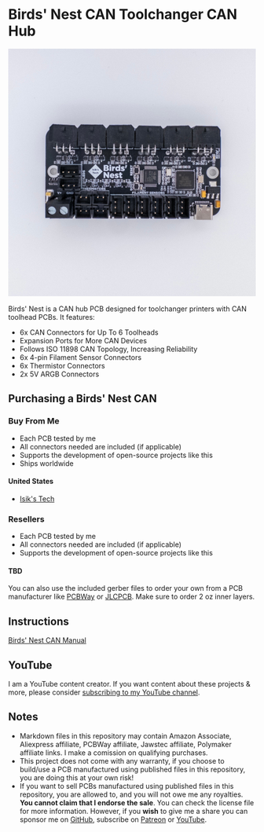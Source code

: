 # Birds' Nest CAN Toolchanger CAN Hub
![Birds' Nest PCB](./Images/PCB.jpg)

Birds' Nest is a CAN hub PCB designed for toolchanger printers with CAN toolhead PCBs. It features:
- 6x CAN Connectors for Up To 6 Toolheads
- Expansion Ports for More CAN Devices
- Follows ISO 11898 CAN Topology, Increasing Reliability
- 6x 4-pin Filament Sensor Connectors
- 6x Thermistor Connectors
- 2x 5V ARGB Connectors

## Purchasing a Birds' Nest CAN
### Buy From Me
- Each PCB tested by me
- All connectors needed are included (if applicable)
- Supports the development of open-source projects like this
- Ships worldwide

#### United States
- [Isik's Tech](https://store.isiks.tech/products/birds-nest-can)

### Resellers
- Each PCB tested by me
- All connectors needed are included (if applicable)
- Supports the development of open-source projects like this

#### TBD

You can also use the included gerber files to order your own from a PCB manufacturer like [PCBWay](https://www.pcbway.com/setinvite.aspx?inviteid=374841) or [JLCPCB](https://jlcpcb.com/). Make sure to order 2 oz inner layers.
<br>

## Instructions

[Birds' Nest CAN Manual](./Docs/Birds-Nest-CAN-Manual.pdf)

## YouTube

I am a YouTube content creator. If you want content about these projects & more, please consider [subscribing to my YouTube channel](https://www.youtube.com/channel/UClAWYmCkHjsbaX9Wz1df2mg).

## Notes
- Markdown files in this repository may contain Amazon Associate, Aliexpress affiliate, PCBWay affiliate, Jawstec affiliate, Polymaker affiliate links. I make a comission on qualifying purchases.
- This project does not come with any warranty, if you choose to build/use a PCB manufactured using published files in this repository, you are doing this at your own risk!
- If you want to sell PCBs manufactured using published files in this repository, you are allowed to, and you will not owe me any royalties. **You cannot claim that I endorse the sale**. You can check the license file for more information. However, if you **wish** to give me a share you can sponsor me on [GitHub](https://github.com/sponsors/xbst), subscribe on [Patreon](https://l.isiks.tech/patreon) or [YouTube](https://l.isiks.tech/member).
